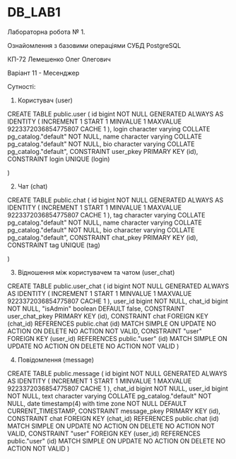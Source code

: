 # DB_LAB1

Лабораторна робота № 1.

Ознайомлення з базовими операціями СУБД PostgreSQL

КП-72 Лемешенко Олег Олегович

Варіант 11 - Месенджер

Сутності:

1. Користувач (user)

CREATE TABLE public.user
(
    id bigint NOT NULL GENERATED ALWAYS AS IDENTITY ( INCREMENT 1 START 1 MINVALUE 1 MAXVALUE 9223372036854775807 CACHE 1 ),
    login character varying COLLATE pg_catalog."default" NOT NULL,
    name character varying COLLATE pg_catalog."default" NOT NULL,
    bio character varying COLLATE pg_catalog."default",
    CONSTRAINT user_pkey PRIMARY KEY (id),
    CONSTRAINT login UNIQUE (login)

)

2. Чат (chat)

CREATE TABLE public.chat
(
    id bigint NOT NULL GENERATED ALWAYS AS IDENTITY ( INCREMENT 1 START 1 MINVALUE 1 MAXVALUE 9223372036854775807 CACHE 1 ),
    tag character varying COLLATE pg_catalog."default" NOT NULL,
    name character varying COLLATE pg_catalog."default" NOT NULL,
    bio character varying COLLATE pg_catalog."default",
    CONSTRAINT chat_pkey PRIMARY KEY (id),
    CONSTRAINT tag UNIQUE (tag)

)

3. Відношення між користувачем та чатом (user_chat)

CREATE TABLE public.user_chat
(
    id bigint NOT NULL GENERATED ALWAYS AS IDENTITY ( INCREMENT 1 START 1 MINVALUE 1 MAXVALUE 9223372036854775807 CACHE 1 ),
    user_id bigint NOT NULL,
    chat_id bigint NOT NULL,
    "isAdmin" boolean DEFAULT false,
    CONSTRAINT user_chat_pkey PRIMARY KEY (id),
    CONSTRAINT chat FOREIGN KEY (chat_id)
        REFERENCES public.chat (id) MATCH SIMPLE
        ON UPDATE NO ACTION
        ON DELETE NO ACTION
        NOT VALID,
    CONSTRAINT "user" FOREIGN KEY (user_id)
        REFERENCES public."user" (id) MATCH SIMPLE
        ON UPDATE NO ACTION
        ON DELETE NO ACTION
        NOT VALID
)

4. Повідомлення (message)

CREATE TABLE public.message
(
    id bigint NOT NULL GENERATED ALWAYS AS IDENTITY ( INCREMENT 1 START 1 MINVALUE 1 MAXVALUE 9223372036854775807 CACHE 1 ),
    chat_id bigint NOT NULL,
    user_id bigint NOT NULL,
    text character varying COLLATE pg_catalog."default" NOT NULL,
    date timestamp(4) with time zone NOT NULL DEFAULT CURRENT_TIMESTAMP,
    CONSTRAINT message_pkey PRIMARY KEY (id),
    CONSTRAINT chat FOREIGN KEY (chat_id)
        REFERENCES public.chat (id) MATCH SIMPLE
        ON UPDATE NO ACTION
        ON DELETE NO ACTION
        NOT VALID,
    CONSTRAINT "user" FOREIGN KEY (user_id)
        REFERENCES public."user" (id) MATCH SIMPLE
        ON UPDATE NO ACTION
        ON DELETE NO ACTION
        NOT VALID
)
